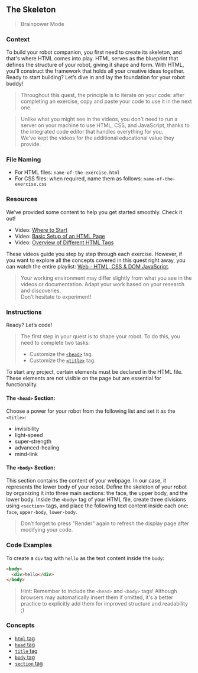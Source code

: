 ## The Skeleton

> Brainpower Mode

### Context

To build your robot companion, you first need to create its skeleton, and that's where HTML comes into play. HTML serves as the blueprint that defines the structure of your robot, giving it shape and form. With HTML, you'll construct the framework that holds all your creative ideas together. Ready to start building? Let’s dive in and lay the foundation for your robot buddy!

> Throughout this quest, the principle is to iterate on your code: after completing an exercise, copy and paste your code to use it in the next one.

> Unlike what you might see in the videos, you don't need to run a server on your machine to use HTML, CSS, and JavaScript, thanks to the integrated code editor that handles everything for you.  
> We've kept the videos for the additional educational value they provide.

### File Naming

- For HTML files: `name-of-the-exercise.html`
- For CSS files: when required, name them as follows: `name-of-the-exercise.css`

### Resources

We’ve provided some content to help you get started smoothly. Check it out!

- Video: [Where to Start](https://www.youtube.com/watch?v=i2PWvTERU-g&list=PLDa5D3mQAy7SKRLbYIEAcPrbQxrR_g1uM&index=1)
- Video: [Basic Setup of an HTML Page](https://www.youtube.com/watch?v=QtKoO7tT-Gg&list=PLHyAJ_GrRtf979iZZ1N3qYMfsPj9PCCrF&index=1)
- Video: [Overview of Different HTML Tags](https://www.youtube.com/watch?v=Al-Jzpib8VY&list=PLHyAJ_GrRtf979iZZ1N3qYMfsPj9PCCrF&index=2)

These videos guide you step by step through each exercise. However, if you want to explore all the concepts covered in this quest right away, you can watch the entire playlist: [Web - HTML, CSS & DOM JavaScript](https://www.youtube.com/playlist?list=PLHyAJ_GrRtf979iZZ1N3qYMfsPj9PCCrF).

> Your working environment may differ slightly from what you see in the videos or documentation. Adapt your work based on your research and discoveries.  
> Don’t hesitate to experiment!

### Instructions

Ready? Let’s code!

> The first step in your quest is to shape your robot. To do this, you need to complete two tasks:
>
> - Customize the [`<head>`](https://developer.mozilla.org/en-US/docs/Web/HTML/Element/head) tag.
> - Customize the [`<title>`](https://developer.mozilla.org/en-US/docs/Web/HTML/Element/title) tag.

To start any project, certain elements must be declared in the HTML file. These elements are not visible on the page but are essential for functionality.

#### The `<head>` Section:

Choose a power for your robot from the following list and set it as the `<title>`:

- invisibility
- light-speed
- super-strength
- advanced-healing
- mind-link

#### The `<body>` Section:

This section contains the content of your webpage. In our case, it represents the lower body of your robot. Define the skeleton of your robot by organizing it into three main sections: the face, the upper body, and the lower body. Inside the `<body>` tag of your HTML file, create three divisions using `<section>` tags, and place the following text content inside each one: `face`, `upper-body`, `lower-body`.

> Don’t forget to press "Render" again to refresh the display page after modifying your code.

### Code Examples

To create a `div` tag with `hello` as the text content inside the `body`:

```html
<body>
  <div>hello</div>
</body>
```

> Hint: Remember to include the `<head>` and `<body>` tags! Although browsers may automatically insert them if omitted, it's a better practice to explicitly add them for improved structure and readability ;)

### Concepts

- [`html` tag](https://developer.mozilla.org/en-US/docs/Web/HTML/Element/html)
- [`head` tag](https://developer.mozilla.org/en-US/docs/Web/HTML/Element/head)
- [`title` tag](https://developer.mozilla.org/en-US/docs/Web/HTML/Element/title)
- [`body` tag](https://developer.mozilla.org/en-US/docs/Web/HTML/Element/body)
- [`section` tag](https://developer.mozilla.org/en-US/docs/Web/HTML/Element/section)

